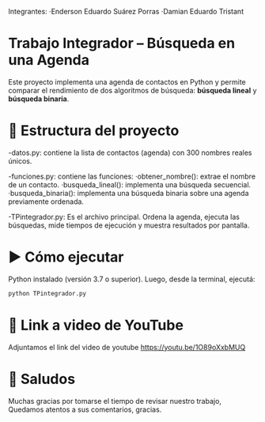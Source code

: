 
Integrantes: 
·Enderson Eduardo Suárez Porras 
·Damian Eduardo Tristant

# Trabajo Integrador – Búsqueda en una Agenda

Este proyecto implementa una agenda de contactos en Python y permite comparar el rendimiento de dos algoritmos de búsqueda: **búsqueda lineal** y **búsqueda binaria**.

# 📁 Estructura del proyecto

-datos.py: contiene la lista de contactos (agenda) con 300 nombres reales únicos.

-funciones.py: contiene las funciones:
   ·obtener_nombre(): extrae el nombre de un contacto.
   ·busqueda_lineal(): implementa una búsqueda secuencial.
   ·busqueda_binaria(): implementa una búsqueda binaria sobre una agenda previamente ordenada.

-TPintegrador.py: Es el archivo principal. Ordena la agenda, ejecuta las búsquedas, mide tiempos de ejecución y muestra resultados por pantalla.

# ▶️ Cómo ejecutar

 Python instalado (versión 3.7 o superior). 
 Luego, desde la terminal, ejecutá:

```bash
python TPintegrador.py
```

# 🎥 Link a video de YouTube

Adjuntamos el link del video de youtube
https://youtu.be/1O89oXxbMUQ

# 👋 Saludos
Muchas gracias por tomarse el tiempo de revisar nuestro trabajo,
Quedamos atentos a sus comentarios,
gracias.

